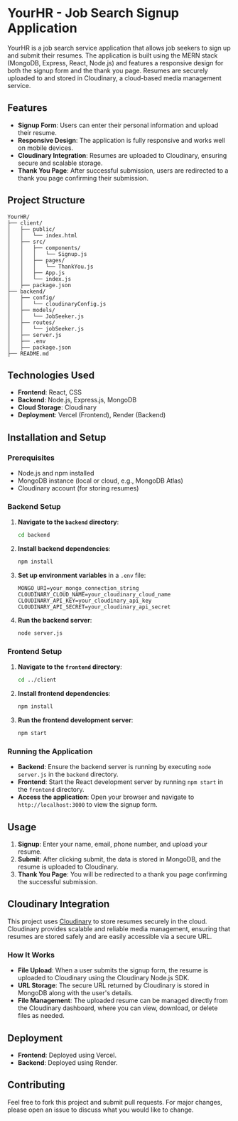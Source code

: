
# YourHR - Job Search Signup Application

YourHR is a job search service application that allows job seekers to sign up and submit their resumes. The application is built using the MERN stack (MongoDB, Express, React, Node.js) and features a responsive design for both the signup form and the thank you page. Resumes are securely uploaded to and stored in Cloudinary, a cloud-based media management service.

## Features

- **Signup Form**: Users can enter their personal information and upload their resume.
- **Responsive Design**: The application is fully responsive and works well on mobile devices.
- **Cloudinary Integration**: Resumes are uploaded to Cloudinary, ensuring secure and scalable storage.
- **Thank You Page**: After successful submission, users are redirected to a thank you page confirming their submission.

## Project Structure

```
YourHR/
├── client/
│   ├── public/
│   │   └── index.html
│   ├── src/
│   │   ├── components/
│   │   │   └── Signup.js
│   │   ├── pages/
│   │   │   └── ThankYou.js
│   │   ├── App.js
│   │   └── index.js
│   ├── package.json
├── backend/
│   ├── config/
│   │   └── cloudinaryConfig.js
│   ├── models/
│   │   └── JobSeeker.js
│   ├── routes/
│   │   └── jobSeeker.js
│   ├── server.js
│   ├── .env
│   ├── package.json
├── README.md
```

## Technologies Used

- **Frontend**: React, CSS
- **Backend**: Node.js, Express.js, MongoDB
- **Cloud Storage**: Cloudinary
- **Deployment**: Vercel (Frontend), Render (Backend)

## Installation and Setup

### Prerequisites

- Node.js and npm installed
- MongoDB instance (local or cloud, e.g., MongoDB Atlas)
- Cloudinary account (for storing resumes)

### Backend Setup

1. **Navigate to the `backend` directory**:

   ```bash
   cd backend
   ```

2. **Install backend dependencies**:

   ```bash
   npm install
   ```

3. **Set up environment variables** in a `.env` file:

   ```plaintext
   MONGO_URI=your_mongo_connection_string
   CLOUDINARY_CLOUD_NAME=your_cloudinary_cloud_name
   CLOUDINARY_API_KEY=your_cloudinary_api_key
   CLOUDINARY_API_SECRET=your_cloudinary_api_secret
   ```

4. **Run the backend server**:

   ```bash
   node server.js
   ```

### Frontend Setup

1. **Navigate to the `frontend` directory**:

   ```bash
   cd ../client
   ```

2. **Install frontend dependencies**:

   ```bash
   npm install
   ```

3. **Run the frontend development server**:

   ```bash
   npm start
   ```

### Running the Application

- **Backend**: Ensure the backend server is running by executing `node server.js` in the `backend` directory.
- **Frontend**: Start the React development server by running `npm start` in the `frontend` directory.
- **Access the application**: Open your browser and navigate to `http://localhost:3000` to view the signup form.

## Usage

1. **Signup**: Enter your name, email, phone number, and upload your resume.
2. **Submit**: After clicking submit, the data is stored in MongoDB, and the resume is uploaded to Cloudinary.
3. **Thank You Page**: You will be redirected to a thank you page confirming the successful submission.

## Cloudinary Integration

This project uses [Cloudinary](https://cloudinary.com/) to store resumes securely in the cloud. Cloudinary provides scalable and reliable media management, ensuring that resumes are stored safely and are easily accessible via a secure URL.

### How It Works

- **File Upload**: When a user submits the signup form, the resume is uploaded to Cloudinary using the Cloudinary Node.js SDK.
- **URL Storage**: The secure URL returned by Cloudinary is stored in MongoDB along with the user's details.
- **File Management**: The uploaded resume can be managed directly from the Cloudinary dashboard, where you can view, download, or delete files as needed.

## Deployment

- **Frontend**: Deployed using Vercel.
- **Backend**: Deployed using Render.


## Contributing

Feel free to fork this project and submit pull requests. For major changes, please open an issue to discuss what you would like to change.




